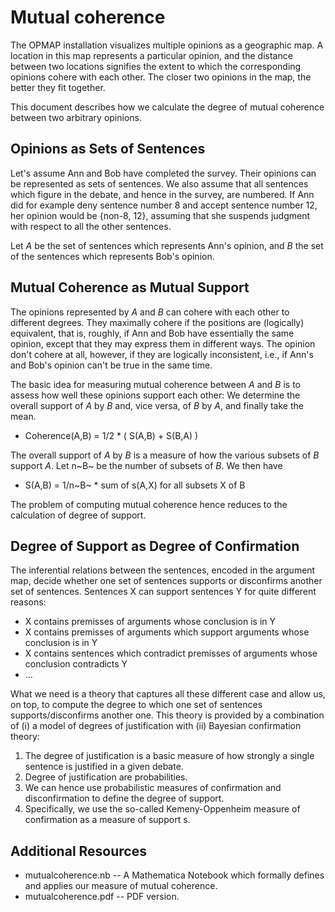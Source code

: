 <!--
  This chapter on mutual coherence is part of the OPMAP-ZKM documentation
  Gregor Betz
-->


# Mutual coherence

The OPMAP installation visualizes multiple opinions as a geographic map. A location in this map represents a particular opinion, and the distance between two locations signifies the extent to which the corresponding opinions cohere with each other. The closer two opinions in the map, the better they fit together.

This document describes how we calculate the degree of mutual coherence between two arbitrary opinions.


## Opinions as Sets of Sentences

Let's assume Ann and Bob have completed the survey. Their opinions can be represented as sets of sentences. We also assume that all sentences which figure in the debate, and hence in the survey, are numbered. If Ann did for example deny sentence number 8 and accept sentence number 12, her opinion would be {non-8, 12}, assuming that she suspends judgment with respect to all the other sentences.

Let *A* be the set of sentences which represents Ann's opinion, and *B* the set of the sentences which represents Bob's opinion.


## Mutual Coherence as Mutual Support

The opinions represented by *A* and *B* can cohere with each other to different degrees. They maximally cohere if the positions are (logically) equivalent, that is, roughly, if Ann and Bob have essentially the same opinion, except that they may express them in different ways. The opinion don't cohere at all, however, if they are logically inconsistent, i.e., if Ann's and Bob's opinion can't be true in the same time.

The basic idea for measuring mutual coherence between *A* and *B* is to assess how well these opinions support each other: We determine the overall support of *A* by *B* and, vice versa, of *B* by *A*, and finally take the mean.

- Coherence(A,B) = 1/2 * ( S(A,B) + S(B,A) )

The overall support of *A* by *B* is a measure of how the various subsets of *B* support *A*. Let n~B~ be the number of subsets of *B*. We then have 

- S(A,B) = 1/n~B~ * sum of s(A,X) for all subsets X of B

The problem of computing mutual coherence hence reduces to the calculation of degree of support. 


## Degree of Support as Degree of Confirmation 

The inferential relations between the sentences, encoded in the argument map, decide whether one set of sentences supports or disconfirms another set of sentences. Sentences X can support sentences Y for quite different reasons:

- X contains premisses of arguments whose conclusion is in Y
- X contains premisses of arguments which support arguments whose conclusion is in Y
- X contains sentences which contradict premisses of arguments whose conclusion contradicts Y
- ...

What we need is a theory that captures all these different case and allow us, on top, to compute the degree to which one set of sentences supports/disconfirms another one. This theory is provided by a combination of (i) a model of degrees of justification with (ii) Bayesian confirmation theory:

1. The degree of justification is a basic measure of how strongly a single sentence is justified in a given debate.
2. Degree of justification are probabilities.
3. We can hence use probabilistic measures of confirmation and disconfirmation to define the degree of support.
4. Specifically, we use the so-called Kemeny-Oppenheim measure of confirmation as a measure of support s. 


## Additional Resources

- mutualcoherence.nb -- A Mathematica Notebook which formally defines and applies our measure of mutual coherence.
- mutualcoherence.pdf -- PDF version.














 